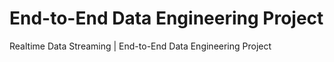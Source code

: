 # End-to-End Data Engineering Project
 Realtime Data Streaming | End-to-End Data Engineering Project
